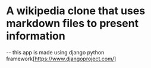 # A wikipedia clone that uses markdown files to present information
-- this app is made using django python framework[https://www.djangoproject.com/]
